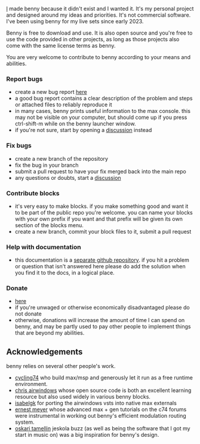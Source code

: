 [I](https://www.jamesholden.org/) made benny because it didn't exist and I wanted it. It's my personal project and designed around my ideas and priorities. It's not commercial software. I've been using benny for my live sets since early 2023.

Benny is free to download and use. It is also open source and you're free to use the code provided in other projects, as long as those projects also come with the same license terms as benny. 

You are very welcome to contribute to benny according to your means and abilities.

### Report bugs
- create a new bug report [here](https://github.com/jamesholdenmusic/benny/issues)
- a good bug report contains a clear description of the problem and steps or attached files to reliably reproduce it
- in many cases, benny prints useful information to the max console. this may not be visible on your computer, but should come up if you press ctrl-shift-m while on the benny launcher window.
- if you're not sure, start by opening a [discussion](https://github.com/jamesholdenmusic/benny/discussions) instead
### Fix bugs
- create a new branch of the repository
- fix the bug in your branch
- submit a pull request to have your fix merged back into the main repo
- any questions or doubts, start a [discussion](https://github.com/jamesholdenmusic/benny/discussions)
### Contribute blocks
- it's very easy to make blocks. if you make something good and want it to be part of the public repo you're welcome. you can name your blocks with your own prefix if you want and that prefix will be given its own section of the blocks menu.
- create a new branch, commit your block files to it, submit a pull request
### Help with documentation
- this documentation is a [separate github repository](https://github.com/jamesholdenmusic/BennyDocs). if you hit a problem or question that isn't answered here please do add the solution when you find it to the docs, in a logical place.
### Donate
- [here](https://www.paypal.com/donate/?hosted_button_id=PBQ7JWRPJKLWQ)
- if you're unwaged or otherwise economically disadvantaged please do not donate
- otherwise, donations will increase the amount of time I can spend on benny, and may be partly used to pay other people to implement things that are beyond my abilities. 

## Acknowledgements

benny relies on several other people's work.

- [cycling74](https://www.cycling74.com) who build max/msp and generously let it run as a free runtime environment.
- [chris airwindows](https://www.airwindows.com) whose open source code is both an excellent learning resource but also used widely in various benny blocks.
- [isabelgk](https://github.com/isabelgk/airfx) for porting the airwindows vsts into native max externals
- [ernest meyer](https://www.yofiel.com) whose advanced max + gen tutorials on the c74 forums were instrumental in working out benny's efficient modulation routing system.
- [oskari tamellin](http://jeskola.net/buzz/) jeskola buzz (as well as being the software that I got my start in music on) was a big inspiration for benny's design.